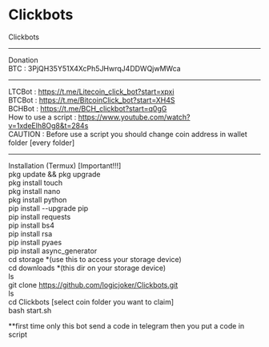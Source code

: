 # Clickbots
Clickbots
*****
Donation<br>
BTC : 3PjQH35Y51X4XcPh5JHwrqJ4DDWQjwMWca <br>
*****
LTCBot : https://t.me/Litecoin_click_bot?start=xpxi<br> 
BTCBot : https://t.me/BitcoinClick_bot?start=XH4S<br>
BCHBot : https://t.me/BCH_clickbot?start=q0gG<br>
How to use a script : https://www.youtube.com/watch?v=1xdeElh8Og8&t=284s<br>
CAUTION : Before use a script you should change coin address in wallet folder [every folder]<br>
*****
Installation (Termux) [Important!!!]<br>
pkg update && pkg upgrade<br>
pkg install touch<br>
pkg install nano<br>
pkg install python<br>
pip install --upgrade pip<br>
pip install requests<br> 
pip install bs4<br>
pip install rsa<br>
pip install pyaes<br>
pip install async_generator<br>
cd storage *(use this to access your storage device)<br>
cd downloads *(this dir on your storage device)<br>
ls<br>
git clone https://github.com/logicjoker/Clickbots.git<br>
ls<br>
cd Clickbots [select coin folder you want to claim]<br>
bash start.sh<br>

**first time only this bot send a code in telegram then you put a code in script 



